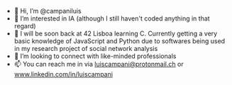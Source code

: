 - 👋 Hi, I’m @campaniluis
- 👀 I’m interested in IA (although I still haven't coded anything in that regard)
- 🌱 I will be soon back at 42 Lisboa learning C. Currently getting a very basic knowledge of JavaScript and Python due to softwares being used in my research project of social network analysis
- 💞️ I’m looking to connect with like-minded professionals
- 📫 You can reach me in via luiscampani@protonmail.ch or www.linkedin.com/in/luiscampani
